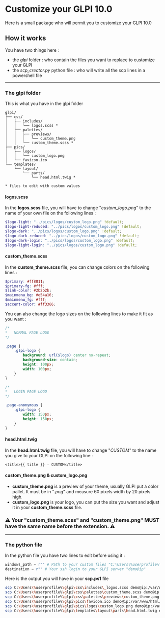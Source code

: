 # Customize your GLPI 10.0

Here is a small package who will permit you to customize your GLPI 10.0

## How it works

You have two things here :
* the *glpi* folder : who contain the files you want to replace to customize your GLPI
* the *scp_creator.py* python file : who will write all the scp lines in a powershell file

___

### The glpi folder

This is what you have in the glpi folder

```
glpi/
├── css/
│   ├── includes/
│   │   └── logos.scss *
│   ├── palettes/
│   │   ├── previews/
│   │   │   └── custom_theme.png
│   │   └── custom_theme.scss *
├── pics/
│   ├── logos/
│   │   └── custom_logo.png
│   └── favicon.ico
└── templates/
    └── layout/
        └── parts/
            └── head.html.twig *
            
* files to edit with custom values
```

#### logos.scss

In the **logos.scss** file, you will have to change "*custom_logo.png*" to the name of your own file on the following lines :

```scss
$logo-light: "../pics/logos/custom_logo.png" !default;
$logo-light-reduced: "../pics/logos/custom_logo.png" !default;
$logo-dark: "../pics/logos/custom_logo.png" !default;
$logo-dark-reduced: "../pics/logos/custom_logo.png" !default;
$logo-dark-login: "../pics/logos/custom_logo.png" !default;
$logo-light-login: "../pics/logos/custom_logo.png" !default;
```

#### custom_theme.scss

In the **custom_theme.scss** file, you can change colors on the following lines :

```scss
$primary: #ff8811;
$primary-fg: #fff;
$link-color: #2b2b2b;
$mainmenu_bg: #e54a16;
$mainmenu_fg: #fff;
$accent-color: #ff3366;
```

You can also change the logo sizes on the following lines to make it fit as you want :

```scss
/*
*   NORMAL PAGE LOGO
*/

.page {
    .glpi-logo {
        background: url($logo) center no-repeat;
        background-size: contain;
        height: 100px;
        width: 100px;
    }
}

/*
*   LOGIN PAGE LOGO
*/

.page-anonymous {
    .glpi-logo {
        width: 150px;
        height: 150px;
    }
}
```

#### head.html.twig

In the **head.html.twig** file, you will have to change "*CUSTOM*" to the name you give to your GLPI on the following line :

```twig
<title>{{ title }} - CUSTOM</title>
```

#### custom_theme.png & custom_logo.png

* **custom_theme.png** is a preview of your theme, usually GLPI put a color pallet. It must be in "*.png*" and measure 60 pixels width by 20 pixels high.
* **custom_logo.png** is your logo, you can put the size you want and adjust it in your **custom_theme.scss** file.

### :warning: Your "custom_theme.scss" and "custom_theme.png" MUST have the same name before the extension. :warning:

___

### The python file

In the python file you have two lines to edit before using it :

```py
windows_path = r"" # Path to your custom files "C:\Users\%userprofile%\glpi"
destination = r"" # Your ssh login to your GLPI server "demo@ip"
```

Here is the output you will have in your **scp.ps1** file

```bash
scp C:\Users\%userprofile%\glpi\css\includes\_logos.scss demo@ip:/var/www/html/glpi/css/includes
scp C:\Users\%userprofile%\glpi\css\palettes\custom_theme.scss demo@ip:/var/www/html/glpi/css/palettes
scp C:\Users\%userprofile%\glpi\css\palettes\previews\custom_theme.png demo@ip:/var/www/html/glpi/css/palettes/previews
scp C:\Users\%userprofile%\glpi\pics\favicon.ico demo@ip:/var/www/html/glpi/pics
scp C:\Users\%userprofile%\glpi\pics\logos\custom_logo.png demo@ip:/var/www/html/glpi/pics/logos
scp C:\Users\%userprofile%\glpi\templates\layout\parts\head.html.twig demo@ip:/var/www/html/glpi/templates/layout/parts
```
